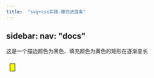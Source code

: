 ```yaml
---
title:  "svg+css实践-模仿进度条"
---
```


sidebar:
  nav: "docs"
---

<html>
	<head>
		<meta charset="UTF-8">
		<title>svg+css实践之模仿进度条</title>
	</head>
	<body>
	<p>这是一个描边颜色为黑色、填充颜色为黄色的矩形在逐渐变长</p>
		<svg>
    <rect x="10" y="10" width="200" height="20" stroke="black" fill="yellow">
  <animate
    attributeName="width"
    attributeType="XML"
    from="10" to="200"
    begin="0s" dur="5s"
    fill="freeze" />
    </rect>
        </svg>
	</body>
</html>